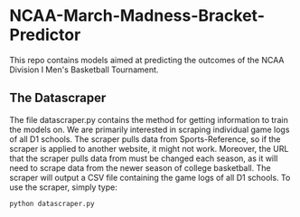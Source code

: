 # NCAA-March-Madness-Bracket-Predictor

This repo contains models aimed at predicting the outcomes of the NCAA Division I Men's Basketball Tournament.

## The Datascraper

The file datascraper.py contains the method for getting information to train the models on. We are primarily interested in scraping individual game logs of all D1 schools. The scraper pulls data from Sports-Reference, so if the scraper is applied to another website, it might not work. Moreover, the URL that the scraper pulls data from must be changed each season, as it will need to scrape data from the newer season of college basketball. The scraper will output a CSV file containing the game logs of all D1 schools. To use the scraper, simply type: 

``` python datascraper.py ```
